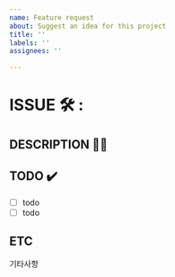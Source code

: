 ```yaml
---
name: Feature request
about: Suggest an idea for this project
title: ''
labels: ''
assignees: ''

---
```


# ISSUE 🛠️ : 

## DESCRIPTION ✍🏻

## TODO ✔️

- [ ] todo
- [ ] todo

## ETC

기타사항
